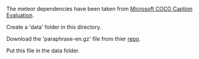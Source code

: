 The meteor dependencies have been taken from [Microsoft COCO Caption Evaluation](https://github.com/tylin/coco-caption).

Create a 'data' folder in this directory.

Download the 'paraphrase-en.gz' file from thier [repo](https://github.com/tylin/coco-caption/tree/master/pycocoevalcap/meteor/data).

Put this file in the data folder.
